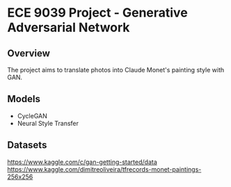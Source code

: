 # ECE 9039 Project - Generative Adversarial Network

## Overview

The project aims to translate photos into Claude Monet's painting style with GAN.

## Models

* CycleGAN
* Neural Style Transfer

## Datasets 

https://www.kaggle.com/c/gan-getting-started/data
https://www.kaggle.com/dimitreoliveira/tfrecords-monet-paintings-256x256

